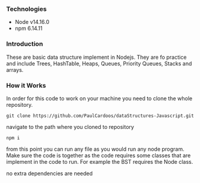 <h3>Technologies</h3>

<ul>
  <li>Node v14.16.0</li>
  <li>npm 6.14.11</li>
</ul>
 
<h3>Introduction</h3>

These are basic data structure implement in Nodejs. They are fo practice and include Trees, HashTable, Heaps, Queues, Priority Queues, Stacks and arrays. 

<h3>How it Works</h3>

In order for this code to work on your machine you need to clone the whole repository.

```
git clone https://github.com/PaulCardoos/dataStructures-Javascript.git

```
navigate to the path where you cloned to repository

```
npm i

```
from this point you can run any file as you would run any node program. Make sure the code is together as the code requires some classes that are implement in the code to run. For example the BST requires the Node class.

no extra dependencies are needed

<h3>


